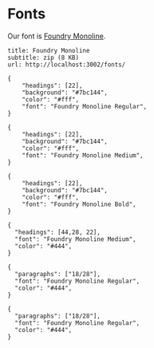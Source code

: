 # Fonts

Our font is [Foundry Monoline](https://www.fonts.com/font/the-foundry/foundry-monoline).

```download|span-6
title: Foundry Monoline
subtitle: zip (8 KB)
url: http://localhost:3002/fonts/
```

```type|span-2,kern,smoothen,single
{
    "headings": [22],
    "background": "#7bc144",
    "color": "#fff",
    "font": "Foundry Monoline Regular",
}
```

```type|span-2,kern,smoothen,single
{
    "headings": [22],
    "background": "#7bc144",
    "color": "#fff",
    "font": "Foundry Monoline Medium",
}
```

```type|span-2,kern,smoothen,single
{
    "headings": [22],
    "background": "#7bc144",
    "color": "#fff",
    "font": "Foundry Monoline Bold",
}
```

```type
{
  "headings": [44,28, 22],
  "font": "Foundry Monoline Medium",
  "color": "#444",
}
```

```type
{
  "paragraphs": ["18/28"],
  "font": "Foundry Monoline Regular",
  "color": "#444",
}
```


```type|single
{
  "paragraphs": ["18/28"],
  "font": "Foundry Monoline Regular",
  "color": "#444",
}
```
